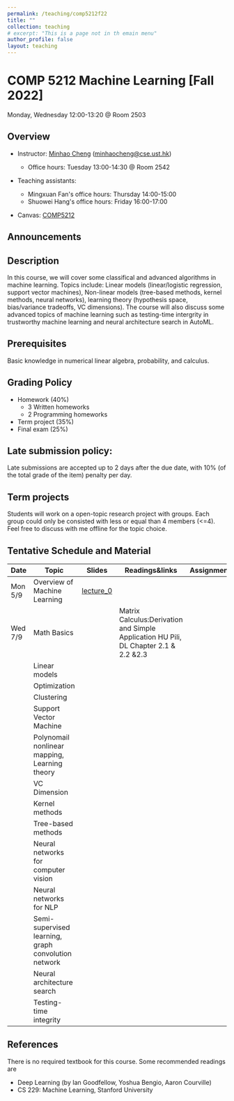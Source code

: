 ```yaml
---
permalink: /teaching/comp5212f22
title: ""
collection: teaching
# excerpt: "This is a page not in th emain menu"
author_profile: false
layout: teaching
---
```


# COMP 5212 Machine Learning [Fall 2022]
Monday, Wednesday 12:00-13:20 @ Room 2503
## Overview
- Instructor: [Minhao Cheng](https://cse.hkust.edu.hk/~minhaocheng) (minhaocheng@cse.ust.hk)
    - Office hours: Tuesday 13:00-14:30 @ Room 2542

- Teaching assistants: 
    - Mingxuan Fan's office hours: Thursday 14:00-15:00
    - Shuowei Hang's office hours: Friday 16:00-17:00
- Canvas: [COMP5212](https://canvas.ust.hk/courses/45487)

## Announcements

## Description
In this course, we will cover some classifical and advanced algorithms in machine learning. Topics include: Linear models (linear/logistic regression, support vector machines), Non-linear models (tree-based methods, kernel methods, neural networks), learning theory (hypothesis space, bias/variance tradeoffs, VC dimensions). The course will also discuss some advanced topics of machine learning such as testing-time intergrity in trustworthy machine learning and neural architecture search in AutoML.
## Prerequisites
Basic knowledge in numerical linear algebra, probability, and calculus. 
## Grading Policy
- Homework (40%)
    - 3 Written homeworks
    - 2 Programming homeworks 
- Term project (35%)
- Final exam (25%)

## Late submission policy:
Late submissions are accepted up to 2 days after the due date, with 10% (of the total grade of the item) penalty per day.

## Term projects
Students will work on a open-topic research project with groups. Each group could only be consisted with less or equal than 4 members (<=4). Feel free to discuss with me offline for the topic choice.

## Tentative Schedule and Material


|  Date   | Topic                        | Slides | Readings&links | Assignments |
|  ----   | ----                         | ----   | ----           | ----        |
| Mon 5/9 | Overview of Machine Learning | [lecture_0](https://cse.hkust.edu.hk/~minhaocheng/files/COMP5212/Lecture_0.pdf)       |                |             |
| Wed 7/9     | Math Basics                  |        | Matrix Calculus:Derivation and Simple Application HU Pili,   DL Chapter 2.1 & 2.2 &2.3                |             |
| | Linear models |        |                |             |
| | Optimization |        |                |             |
|  | Clustering |        |                |             |
|  | Support Vector Machine |        |                |             |
|  | Polynomail nonlinear mapping, Learning theory |        |                |             |    
|  | VC Dimension |        |                |             |    
|  | Kernel methods |        |                |             |
|  | Tree-based methods |        |                |             |
| | Neural networks for computer vision |        |                |             |
|  | Neural networks for NLP |        |                |             |
|  | Semi-supervised learning, graph convolution network |        |                |             |
|  | Neural architecture search |        |                |             |
|  | Testing-time integrity  |        |                |             |

## References
There is no required textbook for this course. Some recommended readings are
- Deep Learning (by Ian Goodfellow, Yoshua Bengio, Aaron Courville)
- CS 229: Machine Learning, Stanford University


